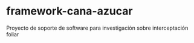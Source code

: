 # framework-cana-azucar
Proyecto de soporte de software para investigación sobre interceptación foliar
